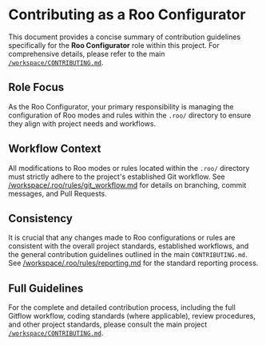 # Contributing as a Roo Configurator

This document provides a concise summary of contribution guidelines specifically for the **Roo Configurator** role within this project. For comprehensive details, please refer to the main [`/workspace/CONTRIBUTING.md`](/workspace/CONTRIBUTING.md).

## Role Focus

As the Roo Configurator, your primary responsibility is managing the configuration of Roo modes and rules within the `.roo/` directory to ensure they align with project needs and workflows.

## Workflow Context

All modifications to Roo modes or rules located within the `.roo/` directory must strictly adhere to the project's established Git workflow. See [/workspace/.roo/rules/git_workflow.md](/workspace/.roo/rules/git_workflow.md) for details on branching, commit messages, and Pull Requests.

## Consistency

It is crucial that any changes made to Roo configurations or rules are consistent with the overall project standards, established workflows, and the general contribution guidelines outlined in the main `CONTRIBUTING.md`. See [/workspace/.roo/rules/reporting.md](/workspace/.roo/rules/reporting.md) for the standard reporting process.

## Full Guidelines

For the complete and detailed contribution process, including the full Gitflow workflow, coding standards (where applicable), review procedures, and other project standards, please consult the main project [`/workspace/CONTRIBUTING.md`](/workspace/CONTRIBUTING.md).